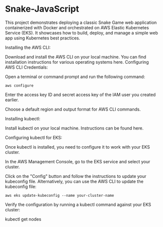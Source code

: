 # Snake-JavaScript

This project demonstrates deploying a classic Snake Game web application containerized with Docker and orchestrated on AWS Elastic Kubernetes Service (EKS). It showcases how to build, deploy, and manage a simple web app using Kubernetes best practices.

Installing the AWS CLI:

Download and install the AWS CLI on your local machine. You can find installation instructions for various operating systems here.
Configuring AWS CLI Credentials:

Open a terminal or command prompt and run the following command:

`aws configure`

Enter the access key ID and secret access key of the IAM user you created earlier.

Choose a default region and output format for AWS CLI commands.

Installing kubectl:

Install kubectl on your local machine. Instructions can be found here.

Configuring kubectl for EKS:

Once kubectl is installed, you need to configure it to work with your EKS cluster.

In the AWS Management Console, go to the EKS service and select your cluster.

Click on the "Config" button and follow the instructions to update your kubeconfig file. Alternatively, you can use the AWS CLI to update the kubeconfig file:

`aws eks update-kubeconfig --name your-cluster-name`

Verify the configuration by running a kubectl command against your EKS cluster:

kubectl get nodes

